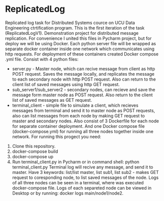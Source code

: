 # ReplicatedLog
Replicated log task for Distributed Systems cource on UCU Data Engineering ctrtification program. 
This is the first iteration of the task (ReplicatedLogV1).
Demonstration project for distributed message replication. 
For convenience I united this files in Pycharm project, but for deploy we will be using Docker.
Each python server file will be wrapped as separate docker container inside one network which communicates using http requests. 
For deployment of these containers created Docker compose .yml file.
Consist with 4 python files:
 - server.py - Master node, which can recive message from client as http POST request. Saves the message locally, and replicates the message to each secondary node with http POST request. Also can return to the client list of saved messages using http GET request.
 - sub_server1/sub_server2 - secondary nodes, can recieve and save the message form master node as POST request. Also return to the client list of saved messages as GET request.
 - terminal_client - simple file to simulate a client, which recieves messages from terminal and send it to master node as POST requests, also can list messages from each node by making GET request to master and secondary nodes.
Also consist of 3 Dockerfile for each node for separate container deployment. And one Docker compose file (docker-compose.yml) for running all three nodes together inside one network.
For running this progect you need:
1. Clone this repository.
2. docker-compose build
3. docker-compose up
4. Run terminal_client.py in Pycharm or in command shell: python terminal_client.py
   Terminal log will recive any message, and send it to master. Have 3 keywords: list/list master, list sub1, list sub2 - makes GET request to coresponding node, to list saved messages of the node.
   Logs of all three nodes can be seen in a terminal, where was executed docker-compose file. Logs of each separeted node can be viewed in Desktop or by running:
   docker logs main/node1/node2.
